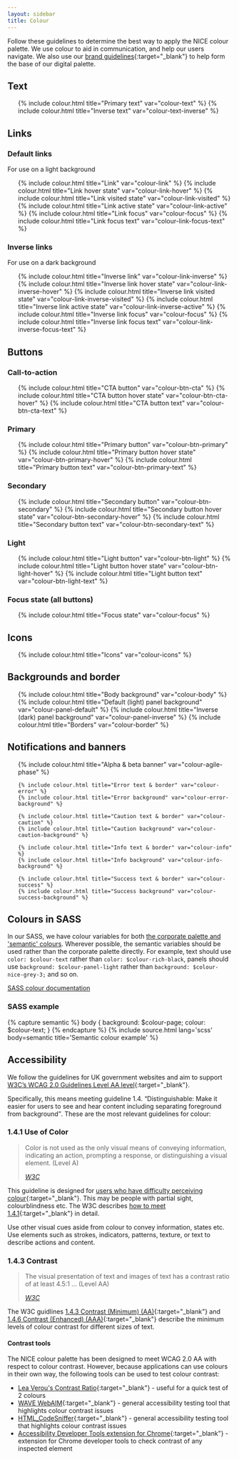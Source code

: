 ```yaml
---
layout: sidebar
title: Colour
---
```


Follow these guidelines to determine the best way to apply the NICE colour palette. We use colour to aid in communication, and help our users navigate. We also use our [brand guidelines](https://www.nice.org.uk/brand/colour-palette){:target="_blank"} to help form the base of our digital palette. 

## Text
<ul class="colour-grid">
    {% include colour.html title="Primary text" var="colour-text" %}
    {% include colour.html title="Inverse text" var="colour-text-inverse" %}
</ul>

## Links

### Default links

For use on a light background

<ul class="colour-grid">
    {% include colour.html title="Link" var="colour-link" %}
    {% include colour.html title="Link hover state" var="colour-link-hover" %}
    {% include colour.html title="Link visited state" var="colour-link-visited" %}
    {% include colour.html title="Link active state" var="colour-link-active" %}
    {% include colour.html title="Link focus" var="colour-focus" %}
    {% include colour.html title="Link focus text" var="colour-link-focus-text" %}
</ul>

### Inverse links

For use on a dark background

<ul class="colour-grid">
    {% include colour.html title="Inverse link" var="colour-link-inverse" %}
    {% include colour.html title="Inverse link hover state" var="colour-link-inverse-hover" %}
    {% include colour.html title="Inverse link visited state" var="colour-link-inverse-visited" %}
    {% include colour.html title="Inverse link active state" var="colour-link-inverse-active" %}
    {% include colour.html title="Inverse link focus" var="colour-focus" %}
    {% include colour.html title="Inverse link focus text" var="colour-link-inverse-focus-text" %}
</ul>

## Buttons

### Call-to-action 
<ul class="colour-grid">
    {% include colour.html title="CTA button" var="colour-btn-cta" %}
    {% include colour.html title="CTA button hover state" var="colour-btn-cta-hover" %}
    {% include colour.html title="CTA button text" var="colour-btn-cta-text" %}
</ul>
    
### Primary
<ul class="colour-grid">
    {% include colour.html title="Primary button" var="colour-btn-primary" %}
    {% include colour.html title="Primary button hover state" var="colour-btn-primary-hover" %}
    {% include colour.html title="Primary button text" var="colour-btn-primary-text" %}
</ul>

### Secondary
<ul class="colour-grid">
    {% include colour.html title="Secondary button" var="colour-btn-secondary" %}
    {% include colour.html title="Secondary button hover state" var="colour-btn-secondary-hover" %}
    {% include colour.html title="Secondary button text" var="colour-btn-secondary-text" %}
</ul>

### Light
<ul class="colour-grid">
    {% include colour.html title="Light button" var="colour-btn-light" %}
    {% include colour.html title="Light button hover state" var="colour-btn-light-hover" %}
    {% include colour.html title="Light button text" var="colour-btn-light-text" %}
</ul>

### Focus state (all buttons)
<ul class="colour-grid">
    {% include colour.html title="Focus state" var="colour-focus" %}
</ul>


## Icons

<ul class="colour-grid">
    {% include colour.html title="Icons" var="colour-icons" %}
</ul>


## Backgrounds and border

<ul class="colour-grid">
    {% include colour.html title="Body background" var="colour-body" %}
    {% include colour.html title="Default (light) panel background" var="colour-panel-default" %}
    {% include colour.html title="Inverse (dark) panel background" var="colour-panel-inverse" %}
    {% include colour.html title="Borders" var="colour-border" %}
</ul>


## Notifications and banners

<ul class="colour-grid">
    {% include colour.html title="Alpha & beta banner" var="colour-agile-phase" %}

    {% include colour.html title="Error text & border" var="colour-error" %}
    {% include colour.html title="Error background" var="colour-error-background" %}

    {% include colour.html title="Caution text & border" var="colour-caution" %}
    {% include colour.html title="Caution background" var="colour-caution-background" %}

    {% include colour.html title="Info text & border" var="colour-info" %}
    {% include colour.html title="Info background" var="colour-info-background" %}

    {% include colour.html title="Success text & border" var="colour-success" %}
    {% include colour.html title="Success background" var="colour-success-background" %}
</ul>

## Colours in SASS

In our SASS, we have colour variables for both <a href="{{ site.baseurl }}{% link technical/sass/documentation/colours.md %}">the corporate palette and 'semantic' colours</a>. Wherever possible, the semantic variables should be used rather than the corporate palette directly. For example, text should use `color: $colour-text` rather than `color: $colour-rich-black`, panels should use `background: $colour-panel-light` rather than `background: $colour-nice-grey-3;` and so on.

<a href="{{ site.baseurl }}{% link technical/sass/documentation/colours.md %}" class="btn btn--secondary">SASS colour documentation</a>

### SASS example

{% capture semantic %}
body {
    background: $colour-page;
    colour: $colour-text;
}
{% endcapture %}
{% include source.html lang='scss' body=semantic title='Semantic colour example' %}

## Accessibility

We follow the guidelines for UK government websites and aim to support [W3C’s WCAG 2.0 Guidelines Level AA level](https://www.w3.org/TR/WCAG20/){:target="_blank"}.

Specifically, this means meeting guideline 1.4. <q>Distinguishable: Make it easier for users to see and hear content including separating foreground from background</q>. These are the most relevant guidelines for colour:

### 1.4.1 Use of Color

<blockquote class="quote">
    <p>
        Color is not used as the only visual means of conveying information, indicating an action, prompting a response, or distinguishing a visual element. (Level A)
    </p>
    <footer>
        <cite><a href="https://www.w3.org/TR/WCAG/#visual-audio-contrast-without-color">W3C</a></cite>
    </footer>
</blockquote>

This guideline is designed for [users who have difficulty perceiving colour](https://www.w3.org/TR/UNDERSTANDING-WCAG20/visual-audio-contrast-without-color.html#visual-audio-contrast-without-color-65-head){:target="_blank"}. This may be people with partial sight, colourblindness etc. The W3C describes [how to meet 1.4.1](http://www.w3.org/WAI/WCAG20/quickref/#qr-visual-audio-contrast-without-color){:target="_blank"} in detail.

Use other visual cues aside from colour to convey information, states etc. Use elements such as strokes, indicators, patterns, texture, or text to describe actions and content.

### 1.4.3 Contrast

<blockquote class="quote">
    <p>
        The visual presentation of text and images of text has a contrast ratio of at least 4.5:1 &hellip; (Level AA)
    </p>
    <footer>
        <cite><a href="https://www.w3.org/TR/WCAG/#visual-audio-contrast-contrast">W3C</a></cite>
    </footer>
</blockquote>

The W3C guidlines [1.4.3 Contrast (Minimum) (AA)](https://www.w3.org/TR/2008/REC-WCAG20-20081211/#visual-audio-contrast-contrast){:target="_blank"} and [1.4.6 Contrast (Enhanced) (AAA)](https://www.w3.org/TR/2008/REC-WCAG20-20081211/#visual-audio-contrast7){:target="_blank"} describe the minimum levels of colour contrast for different sizes of text.

#### Contrast tools

The NICE colour palette has been designed to meet WCAG 2.0 AA with respect to colour contrast. However, because applications can use colours in their own way, the following tools can be used to test colour contrast:

- [Lea Verou's Contrast Ratio](http://leaverou.github.io/contrast-ratio/){:target="_blank"} - useful for a quick test of 2 colours
- [WAVE WebAIM](http://wave.webaim.org/extension/){:target="_blank"} - general accessibility testing tool that highlights colour contrast issues
- [HTML_CodeSniffer](http://squizlabs.github.io/HTML_CodeSniffer/){:target="_blank"} - general accessibility testing tool that highlights colour contrast issues
- [Accessibility Developer Tools extension for Chrome](https://chrome.google.com/webstore/detail/accessibility-developer-t/fpkknkljclfencbdbgkenhalefipecmb?hl=en){:target="_blank"} - extension for Chrome developer tools to check contrast of any inspected element
